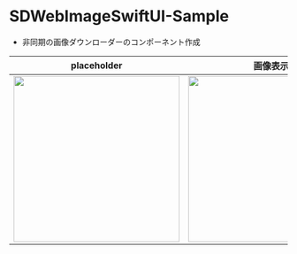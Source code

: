 # SDWebImageSwiftUI-Sample
- 非同期の画像ダウンローダーのコンポーネント作成

|placeholder|画像表示|
|---|---|
|<img src="https://user-images.githubusercontent.com/55319251/150367091-cea08af2-e401-4091-b1bc-b846bce1422b.png" width="300">|<img src="https://user-images.githubusercontent.com/55319251/150367070-721fe229-3509-4505-b4d2-65c060efc5a5.png" width="300">|




